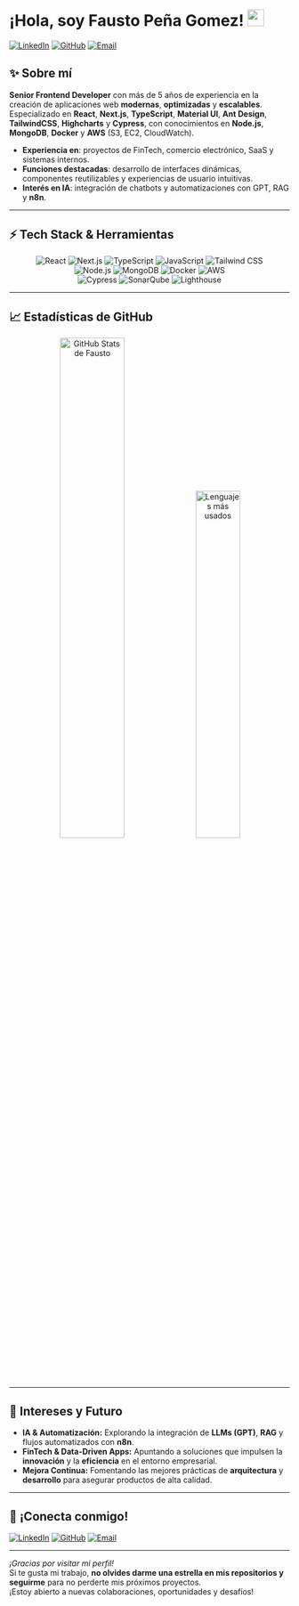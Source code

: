 # ¡Hola, soy Fausto Peña Gomez! <img src="https://media.giphy.com/media/hvRJCLFzcasrR4ia7z/giphy.gif" width="30px">

[![LinkedIn](https://img.shields.io/badge/-LinkedIn-0E76A8?style=for-the-badge&logo=linkedin&logoColor=white)](https://www.linkedin.com/in/fasutto/)
[![GitHub](https://img.shields.io/badge/-GitHub-181717?style=for-the-badge&logo=github&logoColor=white)](https://github.com/ckomundoDEV)
[![Email](https://img.shields.io/badge/-Email-D14836?style=for-the-badge&logo=gmail&logoColor=white)](mailto:fasuttox@gmail.com)

## ✨ Sobre mí

**Senior Frontend Developer** con más de 5 años de experiencia en la creación de aplicaciones web **modernas**, **optimizadas** y **escalables**.  
Especializado en **React**, **Next.js**, **TypeScript**, **Material UI**, **Ant Design**, **TailwindCSS**, **Highcharts** y **Cypress**, con conocimientos en **Node.js**, **MongoDB**, **Docker** y **AWS** (S3, EC2, CloudWatch).

- **Experiencia en**: proyectos de FinTech, comercio electrónico, SaaS y sistemas internos.  
- **Funciones destacadas**: desarrollo de interfaces dinámicas, componentes reutilizables y experiencias de usuario intuitivas.  
- **Interés en IA**: integración de chatbots y automatizaciones con GPT, RAG y **n8n**.

---

## ⚡ Tech Stack & Herramientas

<div align="center">

![React](https://img.shields.io/badge/-React-61DAFB?style=for-the-badge&logo=react&logoColor=black)
![Next.js](https://img.shields.io/badge/-Next.js-000000?style=for-the-badge&logo=next.js&logoColor=white)
![TypeScript](https://img.shields.io/badge/-TypeScript-3178C6?style=for-the-badge&logo=typescript&logoColor=white)
![JavaScript](https://img.shields.io/badge/-JavaScript-F7DF1E?style=for-the-badge&logo=javascript&logoColor=black)
![Tailwind CSS](https://img.shields.io/badge/-Tailwind%20CSS-38B2AC?style=for-the-badge&logo=tailwind-css&logoColor=white)
<br>
![Node.js](https://img.shields.io/badge/-Node.js-339933?style=for-the-badge&logo=node.js&logoColor=white)
![MongoDB](https://img.shields.io/badge/-MongoDB-47A248?style=for-the-badge&logo=mongodb&logoColor=white)
![Docker](https://img.shields.io/badge/-Docker-2496ED?style=for-the-badge&logo=docker&logoColor=white)
![AWS](https://img.shields.io/badge/-AWS-232F3E?style=for-the-badge&logo=amazon-aws&logoColor=white)
<br>
![Cypress](https://img.shields.io/badge/-Cypress-17202C?style=for-the-badge&logo=cypress&logoColor=white)
![SonarQube](https://img.shields.io/badge/-SonarQube-4E9BCD?style=for-the-badge&logo=sonarqube&logoColor=white)
![Lighthouse](https://img.shields.io/badge/-Lighthouse-F44B21?style=for-the-badge&logo=lighthouse&logoColor=white)

</div>

---

## 📈 Estadísticas de GitHub

<p align="center">
  <img src="https://github-readme-stats.vercel.app/api?username=ckomundoDEV&show_icons=true&theme=radical" alt="GitHub Stats de Fausto" width="48%"/>
  <img src="https://github-readme-stats.vercel.app/api/top-langs/?username=ckomundoDEV&layout=compact&theme=radical" alt="Lenguajes más usados" width="40%"/>
</p>

---

## 🚀 Intereses y Futuro

- **IA & Automatización:** Explorando la integración de **LLMs (GPT)**, **RAG** y flujos automatizados con **n8n**.  
- **FinTech & Data-Driven Apps:** Apuntando a soluciones que impulsen la **innovación** y la **eficiencia** en el entorno empresarial.  
- **Mejora Continua:** Fomentando las mejores prácticas de **arquitectura** y **desarrollo** para asegurar productos de alta calidad.

---

## 🤝 ¡Conecta conmigo!

[![LinkedIn](https://img.shields.io/badge/-LinkedIn-0E76A8?style=for-the-badge&logo=linkedin&logoColor=white)](https://www.linkedin.com/in/fasutto/)
[![GitHub](https://img.shields.io/badge/-GitHub-181717?style=for-the-badge&logo=github&logoColor=white)](https://github.com/ckomundoDEV)
[![Email](https://img.shields.io/badge/-Email-D14836?style=for-the-badge&logo=gmail&logoColor=white)](mailto:fasuttox@gmail.com)

---

*¡Gracias por visitar mi perfil!*  
Si te gusta mi trabajo, **no olvides darme una estrella en mis repositorios y seguirme** para no perderte mis próximos proyectos.  
¡Estoy abierto a nuevas colaboraciones, oportunidades y desafíos!
